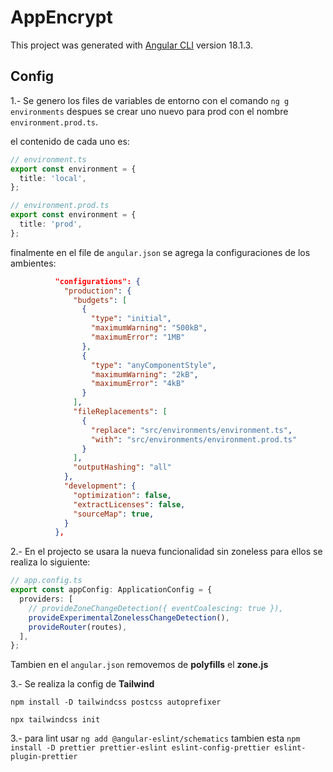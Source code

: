 # AppEncrypt

This project was generated with [Angular CLI](https://github.com/angular/angular-cli) version 18.1.3.

## Config
1.- Se genero los files de variables de entorno con el comando ```ng g environments``` despues se crear uno nuevo para prod con el nombre ```environment.prod.ts```.

el contenido de cada uno es:
```typescript
// environment.ts
export const environment = {
  title: 'local',
};
```

```typescript
// environment.prod.ts
export const environment = {
  title: 'prod',
};
```

finalmente en el file de ```angular.json``` se agrega la configuraciones de los ambientes:

```json
          "configurations": {
            "production": {
              "budgets": [
                {
                  "type": "initial",
                  "maximumWarning": "500kB",
                  "maximumError": "1MB"
                },
                {
                  "type": "anyComponentStyle",
                  "maximumWarning": "2kB",
                  "maximumError": "4kB"
                }
              ],
              "fileReplacements": [
                {
                  "replace": "src/environments/environment.ts",
                  "with": "src/environments/environment.prod.ts"
                }
              ],
              "outputHashing": "all"
            },
            "development": {
              "optimization": false,
              "extractLicenses": false,
              "sourceMap": true,
            }
          },
```

2.- En el projecto se usara la nueva funcionalidad sin zoneless para ellos se realiza lo siguiente:
```typescript
// app.config.ts
export const appConfig: ApplicationConfig = {
  providers: [
    // provideZoneChangeDetection({ eventCoalescing: true }),
    provideExperimentalZonelessChangeDetection(),
    provideRouter(routes),
  ],
};
```

Tambien en el ```angular.json``` removemos de **polyfills** el **zone.js**

3.- Se realiza la config de **Tailwind**

```
npm install -D tailwindcss postcss autoprefixer
```

```
npx tailwindcss init
```
3.- para lint usar ```ng add @angular-eslint/schematics``` tambien esta ```npm install -D prettier prettier-eslint eslint-config-prettier eslint-plugin-prettier```
